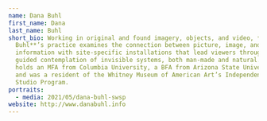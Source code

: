 ```yaml
---
name: Dana Buhl
first_name: Dana
last_name: Buhl
short_bio: Working in original and found imagery, objects, and video, **Dana
  Buhl**’s practice examines the connection between picture, image, and
  information with site-specific installations that lead viewers through a
  guided contemplation of invisible systems, both man-made and natural. Buhl
  holds an MFA from Columbia University, a BFA from Arizona State University,
  and was a resident of the Whitney Museum of American Art’s Independent Study
  Studio Program.
portraits:
  - media: 2021/05/dana-buhl-swsp
website: http://www.danabuhl.info
---
```

